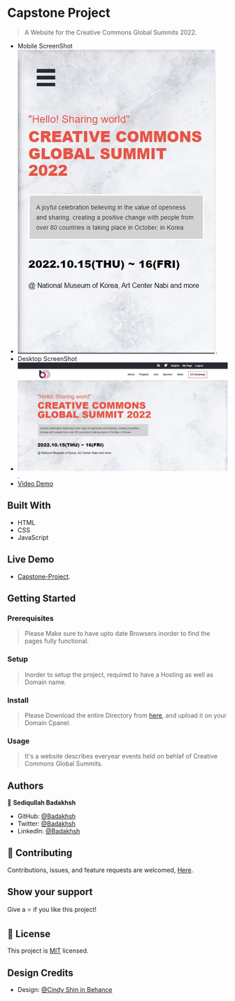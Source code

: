 # Capstone Project

> A Website for the Creative Commons Global Summits 2022.

- Mobile ScreenShot
- ![Mobile screenshot](./assets/images/mob-screen.jpg).
- Desktop ScreenShot
- ![Desktop screenshot](./assets/images/desk-screen.jpg).
- [Video Demo](https://www.loom.com/share/1ec6e7d271844aaeb2c86ea3a5b27876)

## Built With

- HTML
- CSS
- JavaScript

## Live Demo

- [Capstone-Project](https://sediqullahbadakhsh.github.io/Capstone-project/).

## Getting Started

### Prerequisites

> Please Make sure to have upto date Browsers inorder to find the pages fully functional.

### Setup

> Inorder to setup the project, required to have a Hosting as well as Domain name.

### Install

> Please Download the entire Directory from [here](https://github.com/sediqullahbadakhsh/capstone-project/), and upload it on your Domain Cpanel.

### Usage

> It's a website describes everyear events held on behlaf of Creative Commons Global Summits.

## Authors

👤 **Sediqullah Badakhsh**

- GitHub: [@Badakhsh](https://github.com/sediqullahbadakhsh)
- Twitter: [@Badakhsh](https://twitter.com/sediqullah6)
- LinkedIn: [@Badakhsh](https://linkedin.com/in/sediqullah-badakhsh-999053a8)

## 🤝 Contributing

Contributions, issues, and feature requests are welcomed, [Here](https://github.com/sediqullahbadakhsh/Capstone-project/issues/).

## Show your support

Give a ⭐️ if you like this project!

## 📝 License

This project is [MIT](./MIT.md) licensed.

## Design Credits

- Design: [@Cindy Shin in Behance](https://www.behance.net/gallery/29845175/CC-Global-Summit-2015)
